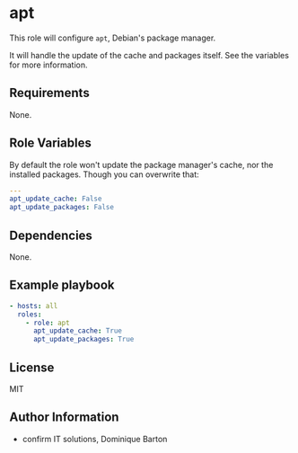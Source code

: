 apt
===

This role will configure `apt`, Debian's package manager.

It will handle the update of the cache and packages itself.
See the variables for more information.

Requirements
------------

None.

Role Variables
--------------

By default the role won't update the package manager's cache, nor the installed packages.
Though you can overwrite that:

```yaml
---
apt_update_cache: False
apt_update_packages: False
```

Dependencies
------------

None.

Example playbook
----------------

```yaml
- hosts: all
  roles:
    - role: apt
      apt_update_cache: True
      apt_update_packages: True
```

License
-------

MIT

Author Information
------------------

* confirm IT solutions, Dominique Barton
